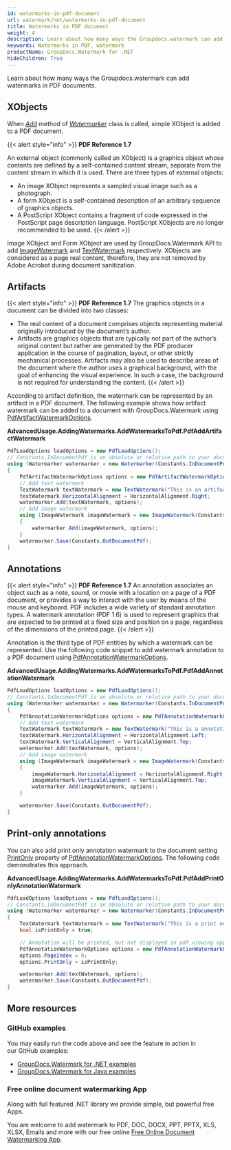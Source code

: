 ```yaml
---
id: watermarks-in-pdf-document
url: watermark/net/watermarks-in-pdf-document
title: Watermarks in PDF document
weight: 4
description: Learn about how many ways the Groupdocs.watermark can add watermarks in PDF documents.
keywords: Watermarks in PDF, watermark
productName: GroupDocs.Watermark for .NET
hideChildren: True
---
```


Learn about how many ways the Groupdocs.watermark can add watermarks in PDF documents.

## XObjects

When *[Add](https://apireference.groupdocs.com/net/watermark/groupdocs.watermark/watermarker/methods/add)* method of *[Watermarker](https://apireference.groupdocs.com/net/watermark/groupdocs.watermark/watermarker)* class is called, simple XObject is added to a PDF document.

{{< alert style="info" >}}
**PDF Reference 1.7**  

An external object (commonly called an XObject) is a graphics object whose contents are defined by a self-contained content stream, separate from the content stream in which it is used. There are three types of external objects:

* An image XObject represents a sampled visual image such as a photograph.
* A form XObject is a self-contained description of an arbitrary sequence of graphics objects.
* A PostScript XObject contains a fragment of code expressed in the PostScript page description language. PostScript XObjects are no longer recommended to be used.
{{< /alert >}}

Image XObject and Form XObject are used by GroupDocs.Watermark API to add [ImageWatermark](https://apireference.groupdocs.com/net/watermark/groupdocs.watermark.watermarks/imagewatermark) and [TextWatermark](https://apireference.groupdocs.com/net/watermark/groupdocs.watermark.watermarks/textwatermark) respectively. XObjects are considered as a page real content, therefore, they are not removed by Adobe Acrobat during document sanitization.

## Artifacts

{{< alert style="info" >}}
**PDF Reference 1.7**
The graphics objects in a document can be divided into two classes:

* The real content of a document comprises objects representing material originally introduced by the document’s author.
* Artifacts are graphics objects that are typically not part of the author’s original content but rather are generated by the PDF producer application in the course of pagination, layout, or other strictly mechanical processes. Artifacts may also be used to describe areas of the document where the author uses a graphical background, with the goal of enhancing the visual experience. In such a case, the background is not required for understanding the content.
{{< /alert >}}

According to artifact definition, the watermark can be represented by an artifact in a PDF document. The following example shows how artifact watermark can be added to a document with GroupDocs.Watermark using [PdfArtifactWatermarkOptions](https://apireference.groupdocs.com/net/watermark/groupdocs.watermark.options.pdf/pdfartifactwatermarkoptions).

**AdvancedUsage.AddingWatermarks.AddWatermarksToPdf.PdfAddArtifactWatermark**

```csharp
PdfLoadOptions loadOptions = new PdfLoadOptions();
// Constants.InDocumentPdf is an absolute or relative path to your document. Ex: @"C:\Docs\document.pdf"
using (Watermarker watermarker = new Watermarker(Constants.InDocumentPdf, loadOptions))
{
    PdfArtifactWatermarkOptions options = new PdfArtifactWatermarkOptions();
    // Add text watermark
    TextWatermark textWatermark = new TextWatermark("This is an artifact watermark", new Font("Arial", 8));
    textWatermark.HorizontalAlignment = HorizontalAlignment.Right;
    watermarker.Add(textWatermark, options);
    // Add image watermark
    using (ImageWatermark imageWatermark = new ImageWatermark(Constants.LogoBmp))
    {
        watermarker.Add(imageWatermark, options);
    }
    watermarker.Save(Constants.OutDocumentPdf);
}
```

## Annotations

{{< alert style="info" >}}
**PDF Reference 1.7**
An annotation associates an object such as a note, sound, or movie with a location on a page of a PDF document, or provides a way to interact with the user by means of the mouse and keyboard. PDF includes a wide variety of standard annotation types.
A watermark annotation (PDF 1.6) is used to represent graphics that are expected to be printed at a fixed size and position on a page, regardless of the dimensions of the printed page.
{{< /alert >}}

Annotation is the third type of PDF entities by which a watermark can be represented. Use the following code snippet to add watermark annotation to a PDF document using [PdfAnnotationWatermarkOptions](https://apireference.groupdocs.com/net/watermark/groupdocs.watermark.options.pdf/pdfannotationwatermarkoptions).

**AdvancedUsage.AddingWatermarks.AddWatermarksToPdf.PdfAddAnnotationWatermark**

```csharp
PdfLoadOptions loadOptions = new PdfLoadOptions();
// Constants.InDocumentPdf is an absolute or relative path to your document. Ex: @"C:\Docs\document.pdf"
using (Watermarker watermarker = new Watermarker(Constants.InDocumentPdf, loadOptions))
{
    PdfAnnotationWatermarkOptions options = new PdfAnnotationWatermarkOptions();
    // Add text watermark
    TextWatermark textWatermark = new TextWatermark("This is a annotation watermark", new Font("Arial", 8));
    textWatermark.HorizontalAlignment = HorizontalAlignment.Left;
    textWatermark.VerticalAlignment = VerticalAlignment.Top;
    watermarker.Add(textWatermark, options);
    // Add image watermark
    using (ImageWatermark imageWatermark = new ImageWatermark(Constants.ProtectJpg))
    {
        imageWatermark.HorizontalAlignment = HorizontalAlignment.Right;
        imageWatermark.VerticalAlignment = VerticalAlignment.Top;
        watermarker.Add(imageWatermark, options);
    }

    watermarker.Save(Constants.OutDocumentPdf);
}
```

## Print-only annotations  

You can also add print only annotation watermark to the document setting [PrintOnly](https://apireference.groupdocs.com/net/watermark/groupdocs.watermark.options.pdf/pdfannotationwatermarkoptions/properties/printonly) property of [PdfAnnotationWatermarkOptions](https://apireference.groupdocs.com/net/watermark/groupdocs.watermark.options.pdf/pdfannotationwatermarkoptions). The following code demonstrates this approach.

**AdvancedUsage.AddingWatermarks.AddWatermarksToPdf.PdfAddPrintOnlyAnnotationWatermark**

```csharp
PdfLoadOptions loadOptions = new PdfLoadOptions();
// Constants.InDocumentPdf is an absolute or relative path to your document. Ex: @"C:\Docs\document.pdf"
using (Watermarker watermarker = new Watermarker(Constants.InDocumentPdf, loadOptions))
{
    TextWatermark textWatermark = new TextWatermark("This is a print only test watermark. It won't appear in view mode.", new Font("Arial", 8));
    bool isPrintOnly = true;

    // Annotation will be printed, but not displayed in pdf viewing application
    PdfAnnotationWatermarkOptions options = new PdfAnnotationWatermarkOptions();
    options.PageIndex = 0;
    options.PrintOnly = isPrintOnly;

    watermarker.Add(textWatermark, options);
    watermarker.Save(Constants.OutDocumentPdf);
}
```

## More resources

### GitHub examples

You may easily run the code above and see the feature in action in our GitHub examples:

* [GroupDocs.Watermark for .NET examples](https://github.com/groupdocs-watermark/GroupDocs.Watermark-for-.NET)
* [GroupDocs.Watermark for Java examples](https://github.com/groupdocs-watermark/GroupDocs.Watermark-for-Java)

### Free online document watermarking App

Along with full featured .NET library we provide simple, but powerful free Apps.

You are welcome to add watermark to PDF, DOC, DOCX, PPT, PPTX, XLS, XLSX, Emails and more with our free online [Free Online Document Watermarking App](https://products.groupdocs.app/watermark).
